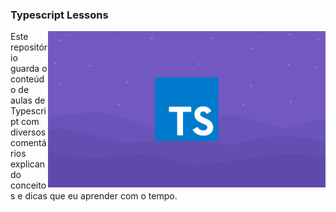 ### Typescript Lessons

<img align="right" src="./assets/typescript.png" height="250px">

Este repositório guarda o conteúdo de aulas de Typescript com diversos comentários explicando conceitos e dicas que eu aprender com o tempo.
